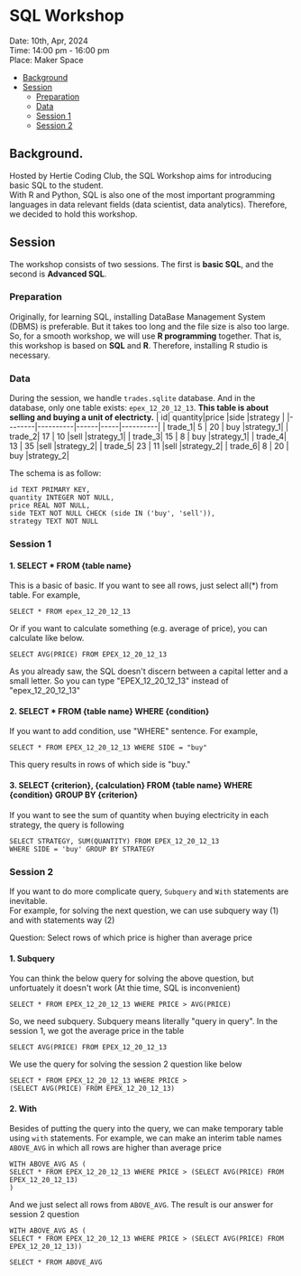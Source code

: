 # SQL Workshop

Date: 10th, Apr, 2024  
Time: 14:00 pm - 16:00 pm  
Place: Maker Space  

* [Background](#Background)
* [Session](#Solution)
  * [Preparation](#Preparation)
  * [Data](#Data)
  * [Session 1](#Session-1)   
  * [Session 2](#Session-2)


## Background.
Hosted by Hertie Coding Club, the SQL Workshop aims for introducing basic SQL to the student.  
With R and Python, SQL is also one of the most important programming languages in data relevant fields (data scientist, data analytics). Therefore, we decided to hold this workshop. 

## Session 
The workshop consists of two sessions. The first is **basic SQL**, and the second is **Advanced SQL**.

### Preparation 
Originally, for learning SQL, installing DataBase Management System (DBMS) is preferable. But it takes too long and the file size is also too large. So, for a smooth workshop, we will use **R programming** together. That is, this workshop is based on **SQL** and **R**. Therefore, installing R studio is necessary.

### Data 
During the session, we handle `trades.sqlite` database. And in the database, only one table exists: `epex_12_20_12_13`. **This table is about selling and buying a unit of electricty.** 
|      id|  quantity|price |side |strategy  |
|--------|----------|------|-----|----------|
| trade_1|        5 |   20 | buy |strategy_1|
| trade_2|       17 |   10 |sell |strategy_1|
| trade_3|       15 |    8 | buy |strategy_1|
| trade_4|       13 |   35 |sell |strategy_2|
| trade_5|       23 |   11 |sell |strategy_2|
| trade_6|        8 |   20 | buy |strategy_2|

The schema is as follow: 

```sqlite
id TEXT PRIMARY KEY,
quantity INTEGER NOT NULL,
price REAL NOT NULL,
side TEXT NOT NULL CHECK (side IN ('buy', 'sell')),
strategy TEXT NOT NULL
```

### Session 1 

#### 1. SELECT * FROM {table name}
This is a basic of basic. If you want to see all rows, just select all(*) from table. For example,
```sqlite
SELECT * FROM epex_12_20_12_13
```

Or if you want to calculate something (e.g. average of price), you can calculate like below.

```sqlite
SELECT AVG(PRICE) FROM EPEX_12_20_12_13
```

As you already saw, the SQL doesn't discern between a capital letter and a small letter. So you can type "EPEX_12_20_12_13" instead of "epex_12_20_12_13"   

#### 2. SELECT * FROM {table name} WHERE {condition}  
If you want to add condition, use "WHERE" sentence. For example, 
```sqlite
SELECT * FROM EPEX_12_20_12_13 WHERE SIDE = "buy"
```
This query results in rows of which side is "buy."

#### 3. SELECT {criterion}, {calculation} FROM {table name} WHERE {condition} GROUP BY {criterion}

If you want to see the sum of quantity when buying electricity in each strategy, the query is following 

```sqlite
SELECT STRATEGY, SUM(QUANTITY) FROM EPEX_12_20_12_13 
WHERE SIDE = 'buy' GROUP BY STRATEGY
```

### Session 2 

If you want to do more complicate query, `Subquery` and `With` statements are inevitable.  
For example, for solving the next question, we can use subquery way (1) and with statements way (2)  

Question: Select rows of which price is higher than average price

#### 1. Subquery  

You can think the below query for solving the above question, but unfortuately it doesn't work (At thie time, SQL is inconvenient)

```sqlite
SELECT * FROM EPEX_12_20_12_13 WHERE PRICE > AVG(PRICE)
```
So, we need subquery. Subquery means literally "query in query". In the session 1, we got the average price in the table

`SELECT AVG(PRICE) FROM EPEX_12_20_12_13`

We use the query for solving the session 2 question like below

```sqlite
SELECT * FROM EPEX_12_20_12_13 WHERE PRICE > 
(SELECT AVG(PRICE) FROM EPEX_12_20_12_13)
```

#### 2. With

Besides of putting the query into the query, we can make temporary table using `with` statements. For example, we can make an interim table names `ABOVE_AVG` in which all rows are higher than average price

```sqlite
WITH ABOVE_AVG AS (
SELECT * FROM EPEX_12_20_12_13 WHERE PRICE > (SELECT AVG(PRICE) FROM EPEX_12_20_12_13)
)

```

And we just select all rows from `ABOVE_AVG`. The result is our answer for session 2 question


```sqlite
WITH ABOVE_AVG AS (
SELECT * FROM EPEX_12_20_12_13 WHERE PRICE > (SELECT AVG(PRICE) FROM EPEX_12_20_12_13))

SELECT * FROM ABOVE_AVG
```

